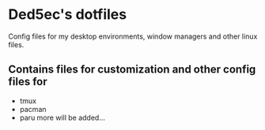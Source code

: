 # Ded5ec's dotfiles

Config files for my desktop environments, window managers and other linux files.

## Contains files for customization and other config files for
- tmux
- pacman 
- paru 
more will be added...
